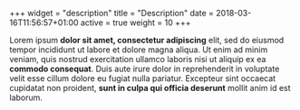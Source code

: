 +++
widget = "description"
title = "Description"
date = 2018-03-16T11:56:57+01:00
active = true
weight = 10
+++

Lorem ipsum **dolor sit amet, consectetur adipiscing** elit, sed do eiusmod tempor incididunt ut labore et dolore magna aliqua. Ut enim ad minim veniam, quis nostrud exercitation ullamco laboris nisi ut aliquip ex ea **commodo consequat**. Duis aute irure dolor in reprehenderit in voluptate velit esse cillum dolore eu fugiat nulla pariatur. Excepteur sint occaecat cupidatat non proident, **sunt in culpa qui officia deserunt** mollit anim id est laborum.
